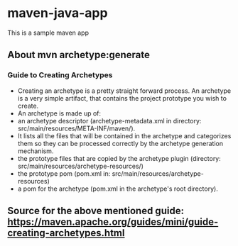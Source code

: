 # maven-java-app
This is a sample maven app 
## About mvn archetype:generate
### Guide to Creating Archetypes
* Creating an archetype is a pretty straight forward process. An archetype is a very simple artifact, that contains the project prototype you wish to create.
* An archetype is made up of:
* an archetype descriptor (archetype-metadata.xml in directory: src/main/resources/META-INF/maven/). 
* It lists all the files that will be contained in the archetype and categorizes them so they can be processed correctly by the archetype generation mechanism.
* the prototype files that are copied by the archetype plugin (directory: src/main/resources/archetype-resources/)
* the prototype pom (pom.xml in: src/main/resources/archetype-resources)
* a pom for the archetype (pom.xml in the archetype's root directory).

## Source for the above mentioned guide: https://maven.apache.org/guides/mini/guide-creating-archetypes.html

